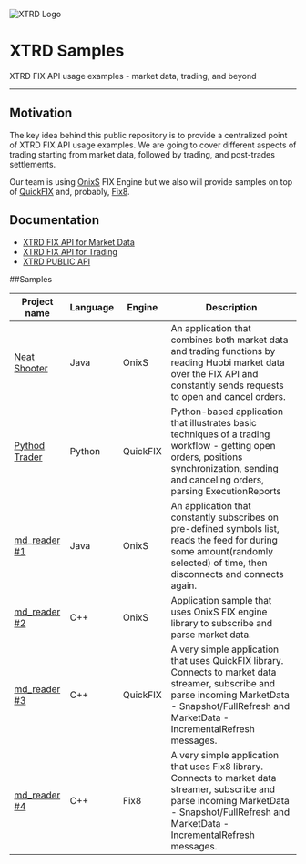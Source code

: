 ![XTRD Logo](https://xtrd.io/wp-content/uploads/2018/11/xtrd_logo_transparent_600.png)
# XTRD Samples
XTRD FIX API usage examples - market data, trading, and beyond 
* * * 
## Motivation
The key idea behind this public repository is to provide a centralized point of XTRD FIX API usage examples. We are going to cover different aspects of trading starting from market data, followed by trading, and post-trades settlements. 

Our team is using [OnixS](https://www.onixs.biz/) FIX Engine but we also will provide samples on top of [QuickFIX](http://www.quickfixengine.org/) and, probably, [Fix8](http://www.fix8.org/). 

## Documentation
* [XTRD FIX API for Market Data](https://xtrd.io/fix-api-specification-market-data/)
* [XTRD FIX API for Trading](https://xtrd.io/fix-api-specification-orders/)
* [XTRD PUBLIC API](https://bitbucket.org/xtrd/xtrd_demos/src/master/md_reader/src/XTRD_PUBLIC_API.md)

##Samples

|Project name | Language | Engine | Description|
|---|---|---|---|
|[Neat Shooter](https://bitbucket.org/xtrd/xtrd_demos/src/master/neat_shooter/) | Java| OnixS | An application that combines both market data and trading functions by reading Huobi market data over the FIX API and constantly sends requests to open and cancel orders. |
|[Pythod Trader](https://bitbucket.org/xtrd/xtrd_demos/src/master/python_trader)|Python|QuickFIX|Python-based application that illustrates basic techniques of a trading workflow - getting open orders, positions synchronization, sending and canceling orders, parsing ExecutionReports|
|[md_reader #1](https://bitbucket.org/xtrd/xtrd_demos/src/master/md_reader/) | Java| OnixS | An application that constantly subscribes on pre-defined symbols list, reads the feed for during some amount(randomly selected) of time, then disconnects and connects again. |
|[md_reader #2](https://bitbucket.org/xtrd/xtrd_demos/src/master/market_data/onixs-cpp/) | C++ | OnixS | Application sample that uses OnixS FIX engine library to subscribe and parse market data. |
|[md_reader #3](https://bitbucket.org/xtrd/xtrd_demos/src/master/market_data/quickfix-cpp/) | C++ | QuickFIX |  A very simple application that uses QuickFIX library. Connects to market data streamer, subscribe and parse incoming MarketData - Snapshot/FullRefresh and MarketData - IncrementalRefresh  messages.|
|[md_reader #4](https://bitbucket.org/xtrd/xtrd_demos/src/master/market_data/fix8-cpp/) | C++ | Fix8 |  A very simple application that uses Fix8 library. Connects to market data streamer, subscribe and parse incoming MarketData - Snapshot/FullRefresh and MarketData - IncrementalRefresh  messages.|



